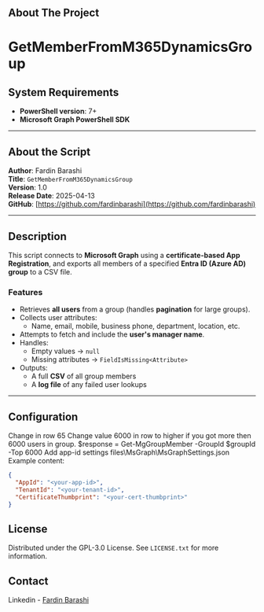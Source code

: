 <!-- ABOUT THE PROJECT -->
## About The Project
# GetMemberFromM365DynamicsGroup

## System Requirements

- **PowerShell version**: 7+
- **Microsoft Graph PowerShell SDK**

---

## About the Script

**Author**: Fardin Barashi  
**Title**: `GetMemberFromM365DynamicsGroup`  
**Version**: 1.0  
**Release Date**: 2025-04-13  
**GitHub**: [https://github.com/fardinbarashi](https://github.com/fardinbarashi)

---

## Description

This script connects to **Microsoft Graph** using a **certificate-based App Registration**, and exports all members of a specified **Entra ID (Azure AD) group** to a CSV file.

### Features

- Retrieves **all users** from a group (handles **pagination** for large groups).
- Collects user attributes:
  - Name, email, mobile, business phone, department, location, etc.
- Attempts to fetch and include the **user's manager name**.
- Handles:
  - Empty values → `null`
  - Missing attributes → `FieldIsMissing<Attribute>`
- Outputs:
  - A full **CSV** of all group members
  - A **log file** of any failed user lookups

---

<!-- GETTING STARTED -->
## Configuration
Change in row 65
Change value 6000 in row to higher if you got more then 6000 users in group. $response = Get-MgGroupMember -GroupId $groupId -Top 6000
Add app-id settings files\MsGraph\MsGraphSettings.json
Example content:
```json
{
  "AppId": "<your-app-id>",
  "TenantId": "<your-tenant-id>",
  "CertificateThumbprint": "<your-cert-thumbprint>"
}
```

<!-- LICENSE -->
## License
Distributed under the GPL-3.0 License. See `LICENSE.txt` for more information.


<!-- CONTACT -->
## Contact
Linkedin - [Fardin Barashi]([https://twitter.com/your_username](https://www.linkedin.com/in/fardin-barashi-a56310a2/)) 







